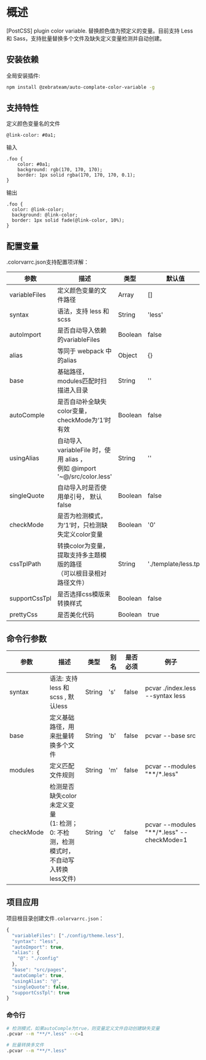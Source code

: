 # 概述

[PostCSS] plugin color variable. 替换颜色值为预定义的变量。目前支持 Less 和 Sass，支持批量替换多个文件及缺失定义变量检测并自动创建。

## 安装依赖

全局安装插件:

```bash
npm install @zebrateam/auto-complate-color-variable -g
``` 

## 支持特性

定义颜色变量名的文件
```less
@link-color: #0a1;
```

输入
```less
.foo {
    color: #0a1;
    background: rgb(170, 170, 170);
    border: 1px solid rgba(170, 170, 170, 0.1);
}
```

输出
```less
.foo {
  color: @link-color;
  background: @link-color;
  border: 1px solid fade(@link-color, 10%);
}
```

## 配置变量

.colorvarrc.json支持配置项详解：

| 参数 | 描述 | 类型 | 默认值 |
| --- | --- | --- | --- |
| variableFiles | 定义颜色变量的文件路径 | Array | [] |
| syntax | 语法，支持 less 和 scss | String | 'less' |
| autoImport | 是否自动导入依赖的variableFiles | Boolean | false |
| alias | 等同于 webpack 中的alias | Object | {} |
| base | 基础路径，modules匹配时扫描进入目录 | String | '' |
| autoComple | 是否自动补全缺失color变量，checkMode为‘1’时有效 | Boolean | false |
| usingAlias | 自动导入 variableFile 时，使用 alias ，<br>例如 @import '~@/src/color.less' | String | '' |
| singleQuote | 自动导入时是否使用单引号， 默认 false | Boolean | false |
| checkMode | 是否为检测模式，为‘1’时，只检测缺失定义color变量 | Boolean | '0' |
| cssTplPath | 转换color为变量，提取支持多主题模版的路径<br>（可以根目录相对路径文件） | String | './template/less.tpl' |
| supportCssTpl | 是否选择css模版来转换样式 | Boolean | false |
| prettyCss | 是否美化代码 | Boolean | true |

## 命令行参数

| 参数 | 描述 | 类型 | 别名 | 是否必须 | 例子 | 
| --- | --- | --- | --- | --- | --- |
| syntax | 语法: 支持 less 和 scss , 默认less | String | 's' | false | pcvar ./index.less --syntax less |
| base | 定义基础路径，用来批量转换多个文件 | String | 'b' | false | pcvar --base src | 
| modules | 定义匹配文件规则 | String | 'm' | false | pcvar --modules "**/*.less" |
| checkMode | 检测是否缺失color未定义变量<br>(1: 检测；0: 不检测，检测模式时，不自动写入转换less文件) | String | 'c' | false | pcvar --modules "**/*.less" --checkMode=1 |


## 项目应用

项目根目录创建文件`.colorvarrc.json`：

```js
{
  "variableFiles": ["./config/theme.less"],
  "syntax": "less",
  "autoImport": true,
  "alias": {
    "@": "./config" 
  },
  "base": "src/pages",
  "autoComple": true,
  "usingAlias": "@", 
  "singleQuote": false,
  "supportCssTpl": true
}
```

### 命令行

```bash
# 检测模式，如果autoComple为true，则变量定义文件自动创建缺失变量
.pcvar --m "**/*.less" --c=1

# 批量转换多文件
.pcvar --m "**/*.less"
```


